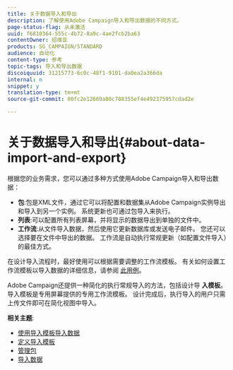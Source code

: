```yaml
---
title: 关于数据导入和导出
description: 了解使用Adobe Campaign导入和导出数据的不同方式。
page-status-flag: 从未激活
uuid: f6810364-555c-4b72-8a9c-4ae2fcb2ba63
contentOwner: 绍维亚
products: SG_CAMPAIGN/STANDARD
audience: 自动化
content-type: 参考
topic-tags: 导入和导出数据
discoiquuid: 31215773-6c0c-48f1-9101-da0ea2a366da
internal: n
snippet: y
translation-type: tm+mt
source-git-commit: 00fc2e12669a00c788355ef4e492375957cdad2e

---
```



# 关于数据导入和导出{#about-data-import-and-export}

根据您的业务需求，您可以通过多种方式使用Adobe Campaign导入和导出数据：

* **包**:包是XML文件，通过它可以将配置和数据集从Adobe Campaign实例导出和导入到另一个实例。 系统更新也可通过包导入来执行。
* **列表**:可以配置所有列表屏幕，并将显示的数据导出到单独的文件中。
* **工作流**:从文件导入数据，然后使用它更新数据库或发送电子邮件。 您还可以选择要在文件中导出的数据。 工作流是自动执行常规更新（如配置文件导入）的最佳方式。

在设计导入流程时，最好使用可以根据需要调整的工作流模板。 有关如何设置工作流模板以导入数据的详细信息，请参阅 [此用例](../../automating/using/importing-data.md#example--import-workflow-template)。

Adobe Campaign还提供一种简化的执行常规导入的方法，包括设计导 **入模板**。 导入模板是专用屏幕提供的专用工作流模板。 设计完成后，执行导入的用户只需上传文件即可在简化视图中导入。

**相关主题**:

* [使用导入模板导入数据](../../automating/using/importing-data-with-import-templates.md)
* [定义导入模板](../../automating/using/defining-import-templates.md)
* [管理包](../../automating/using/managing-packages.md)
* [导入数据](../../automating/using/importing-data.md)

